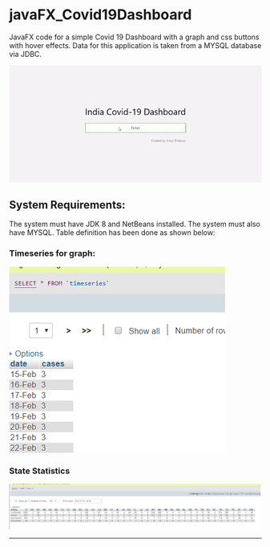 # javaFX_Covid19Dashboard
JavaFX code for a simple Covid 19 Dashboard with a graph and css buttons with hover effects. Data for this application is taken from a MYSQL database via JDBC.


![dashboard](dashboard.gif)

## System Requirements:

The system must have JDK 8 and NetBeans installed. The system must also have MYSQL. Table definition has been done as shown below:

### Timeseries for graph:
![timeseries](timeseries.png)

### State Statistics
![state](table3.png)

_______